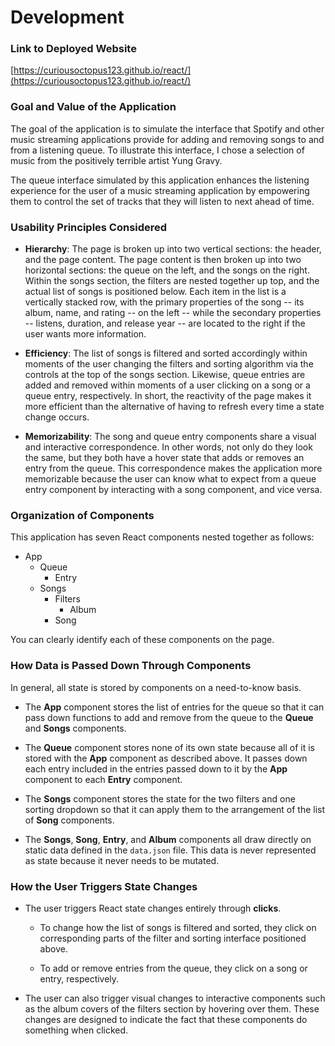 # Development

### Link to Deployed Website

[https://curiousoctopus123.github.io/react/](https://curiousoctopus123.github.io/react/)

### Goal and Value of the Application

The goal of the application is to simulate the interface that Spotify and other music streaming applications provide for adding and removing songs to and from a listening queue. To illustrate this interface, I chose a selection of music from the positively terrible artist Yung Gravy.

The queue interface simulated by this application enhances the listening experience for the user of a music streaming application by empowering them to control the set of tracks that they will listen to next ahead of time.

### Usability Principles Considered

- **Hierarchy**: The page is broken up into two vertical sections: the header, and the page content. The page content is then broken up into two horizontal sections: the queue on the left, and the songs on the right. Within the songs section, the filters are nested together up top, and the actual list of songs is positioned below. Each item in the list is a vertically stacked row, with the primary properties of the song -- its album, name, and rating -- on the left -- while the secondary properties -- listens, duration, and release year -- are located to the right if the user wants more information.

- **Efficiency**: The list of songs is filtered and sorted accordingly within moments of the user changing the filters and sorting algorithm via the controls at the top of the songs section. Likewise, queue entries are added and removed within moments of a user clicking on a song or a queue entry, respectively. In short, the reactivity of the page makes it more efficient than the alternative of having to refresh every time a state change occurs.

- **Memorizability**: The song and queue entry components share a visual and interactive correspondence. In other words, not only do they look the same, but they both have a hover state that adds or removes an entry from the queue. This correspondence makes the application more memorizable because the user can know what to expect from a queue entry component by interacting with a song component, and vice versa.

### Organization of Components

This application has seven React components nested together as follows:

- App
  - Queue
    - Entry
  - Songs
    - Filters
      - Album
    - Song

You can clearly identify each of these components on the page.

### How Data is Passed Down Through Components

In general, all state is stored by components on a need-to-know basis.

- The **App** component stores the list of entries for the queue so that it can pass down functions to add and remove from the queue to the **Queue** and **Songs** components.

- The **Queue** component stores none of its own state because all of it is stored with the **App** component as described above. It passes down each entry included in the entries passed down to it by the **App** component to each **Entry** component.

- The **Songs** component stores the state for the two filters and one sorting dropdown so that it can apply them to the arrangement of the list of **Song** components.

- The **Songs**, **Song**, **Entry**, and **Album** components all draw directly on static data defined in the `data.json` file. This data is never represented as state because it never needs to be mutated.

### How the User Triggers State Changes

- The user triggers React state changes entirely through **clicks**.

  - To change how the list of songs is filtered and sorted, they click on corresponding parts of the filter and sorting interface positioned above.

  - To add or remove entries from the queue, they click on a song or entry, respectively.

- The user can also trigger visual changes to interactive components such as the album covers of the filters section by hovering over them. These changes are designed to indicate the fact that these components do something when clicked.



